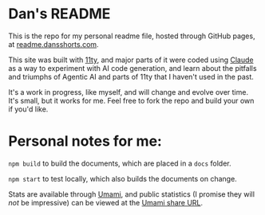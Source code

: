 # Dan's README

This is the repo for my personal readme file, hosted through GitHub pages, at [readme.dansshorts.com](https://readme.dansshorts.com).

This site was built with [11ty](https://www.11ty.dev), and major parts of it were coded using [Claude](https://claude.ai) as a way to experiment with AI code generation, and learn about the pitfalls and triumphs of Agentic AI and parts of 11ty that I haven't used in the past.

It's a work in progress, like myself, and will change and evolve over time. It's small, but it works for me. Feel free to fork the repo and build your own if you'd like.

# Personal notes for me:

`npm build` to build the documents, which are placed in a `docs` folder.

`npm start` to test locally, which also builds the documents on change.

Stats are available through [Umami](https://us.umami.is/dashboard), and public statistics (I promise they will _not_ be impressive) can be viewed at the [Umami share URL](https://cloud.umami.is/share/mgCbCBMxdjBwFsyZ/readme.dansshorts.com).